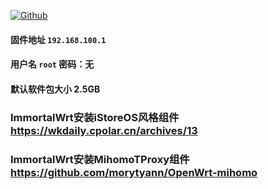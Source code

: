 [![Github](https://img.shields.io/badge/Release文件可在国内加速站下载-FC7C0D?logo=github&logoColor=fff&labelColor=000&style=for-the-badge)](https://wkdaily.cpolar.top/archives/1) 
#### 固件地址 `192.168.100.1`
#### 用户名 `root` 密码：无
#### 默认软件包大小 2.5GB 

### ImmortalWrt安装iStoreOS风格组件 <a href="https://wkdaily.cpolar.cn/archives/13" target="_blank">https://wkdaily.cpolar.cn/archives/13</a>

### ImmortalWrt安装MihomoTProxy组件  <a href="https://github.com/morytyann/OpenWrt-mihomo" target="_blank">https://github.com/morytyann/OpenWrt-mihomo</a> 
